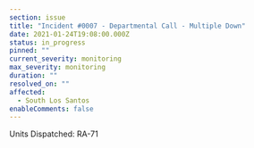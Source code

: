 ```yaml
---
section: issue
title: "Incident #0007 - Departmental Call - Multiple Down"
date: 2021-01-24T19:08:00.000Z
status: in_progress
pinned: ""
current_severity: monitoring
max_severity: monitoring
duration: ""
resolved_on: ""
affected:
  - South Los Santos
enableComments: false
---
```

Units Dispatched: RA-71